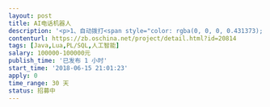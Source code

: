 ```yaml
---                
layout: post       
title: AI电话机器人           
description: '<p>1、自动拨打<span style="color: rgba(0, 0, 0, 0.431373); background-color: rgb(247, 247, 247);">客户资料一键批量导入，随心设定自动拨打参数</span></p><p><span style="color: rgba(0, 0, 0, 0.431373); background-color: rgb(247, 247, 247);">2、实现真人语音交互；支持打断</span></p><p><span style="color: rgba(0, 0, 0, 0.431373); background-color: rgb(247, 247, 247);">3、通话录音、识别文本自动存取，客户业务关注点自动标出</span></p><p><span style="color: rgba(0, 0, 0, 0.431373); background-color: rgb(247, 247, 247);">4、系统并发通话路数在2000以上</span></p><p><br></p><p class="ql-align-center"><br></p><p><br></p>'     
contenturl: https://zb.oschina.net/project/detail.html?id=20814      
tags: [Java,Lua,PL/SQL,人工智能]            
salary: 100000-100000元          
publish_time: '已发布 1 小时'         
start_time: '2018-06-15 21:01:23'           
apply: 0                   
time_range: 30 天              
status: 招募中                  
---                 
```

